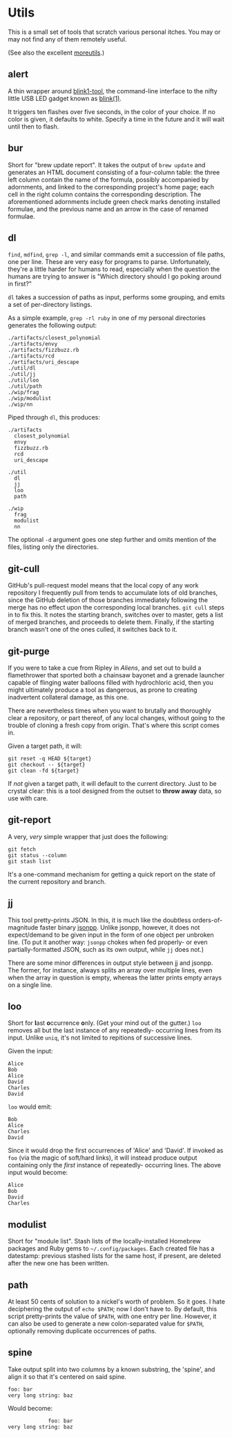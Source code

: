 # Utils

This is a small set of tools that scratch various personal itches. You
may or may not find any of them remotely useful.

(See also the excellent [moreutils][].)

[moreutils]: https://joeyh.name/code/moreutils/

## alert

A thin wrapper around [blink1-tool](http://blink1.thingm.com/blink1-tool/), the
command-line interface to the nifty little USB LED gadget known as
[blink(1)](http://blink1.thingm.com).

It triggers ten flashes over five seconds, in the color of your choice. If no
color is given, it defaults to white. Specify a time in the future and it will
wait until then to flash.

## bur

Short for "brew update report". It takes the output of `brew update` and
generates an HTML document consisting of a four-column table: the three left
column contain the name of the formula, possibly accompanied by adornments, and
linked to the corresponding project's home page; each cell in the right column
contains the corresponding description. The aforementioned adornments include
green check marks denoting installed formulae, and the previous name and an
arrow in the case of renamed formulae.

## dl

`find`, `mdfind`, `grep -l`, and similar commands emit a succession 
of file paths, one per line. These are very easy for programs to
parse. Unfortunately, they're a little harder for humans to read,
especially when the question the humans are trying to answer is "Which
directory should I go poking around in first?"

`dl` takes a succession of paths as input, performs some grouping, and
emits a set of per-directory listings.

As a simple example, `grep -rl ruby` in one of my personal directories
generates the following output:

    ./artifacts/closest_polynomial
    ./artifacts/envy
    ./artifacts/fizzbuzz.rb
    ./artifacts/rcd
    ./artifacts/uri_descape
    ./util/dl
    ./util/jj
    ./util/loo
    ./util/path
    ./wip/frag
    ./wip/modulist
    ./wip/nn

Piped through `dl`, this produces:

    ./artifacts
      closest_polynomial
      envy
      fizzbuzz.rb
      rcd
      uri_descape
    
    ./util
      dl
      jj
      loo
      path
    
    ./wip
      frag
      modulist
      nn

The optional `-d` argument goes one step further and omits mention of the files,
listing only the directories.


## git-cull

GitHub's pull-request model means that the local copy of any work repository I
frequently pull from tends to accumulate lots of old branches, since the GitHub
deletion of those branches immediately following the merge has no effect upon
the corresponding local branches. `git cull` steps in to fix this. It notes the
starting branch, switches over to master, gets a list of merged branches, and
proceeds to delete them. Finally, if the starting branch wasn't one of the ones
culled, it switches back to it.


## git-purge

If you were to take a cue from Ripley in *Aliens*, and set out to build a
flamethrower that sported both a chainsaw bayonet and a grenade launcher capable
of flinging water balloons filled with hydrochloric acid, then you might
ultimately produce a tool as dangerous, as prone to creating inadvertent
collateral damage, as this one.

There are nevertheless times when you want to brutally and thoroughly clear a
repository, or part thereof, of any local changes, without going to the trouble
of cloning a fresh copy from origin. That's where this script comes in.

Given a target path, it will:

    git reset -q HEAD ${target}
    git checkout -- ${target}
    git clean -fd ${target} 

If *not* given a target path, it will default to the current directory. Just to
be crystal clear: this is a tool designed from the outset to **throw away**
data, so use with care.


## git-report

A very, *very* simple wrapper that just does the following:

    git fetch
    git status --column
    git stash list

It's a one-command mechanism for getting a quick report on the state of the
current repository and branch.


## jj

This tool pretty-prints JSON. In this, it is much like the doubtless
orders-of-magnitude faster binary [jsonpp][]. Unlike jsonpp, however,
it does not expect/demand to be given input in the form of one object
per unbroken line. (To put it another way: `jsonpp` chokes when fed
properly- or even partially-formatted JSON, such as its own output,
while `jj` does not.)

There are some minor differences in output style between jj and
jsonpp. The former, for instance, always splits an array over multiple
lines, even when the array in question is empty, whereas the latter
prints empty arrays on a single line.

[jsonpp]: https://github.com/jmhodges/jsonpp


## loo

Short for **l**ast **o**ccurrence **o**nly. (Get your mind out of the
gutter.) `loo` removes all but the last instance of any repeatedly-
occurring lines from its input. Unlike `uniq`, it's not limited to
repitions of successive lines.

Given the input:

    Alice
    Bob
    Alice
    David
    Charles
    David

`loo` would emit:

    Bob
    Alice
    Charles
    David

Since it would drop the first occurrences of 'Alice' and 'David'. If
invoked as `foo` (via the magic of soft/hard links), it will instead
produce output containing only the *first* instance of repeatedly-
occurring lines. The above input would become:

    Alice
    Bob
    David
    Charles


## modulist

Short for "module list". Stash lists of the locally-installed Homebrew packages
and Ruby gems to `~/.config/packages`. Each created file has a datestamp:
previous stashed lists for the same host, if present, are deleted after the new
one has been written.


## path

At least 50 cents of solution to a nickel's worth of problem. So it goes. I hate
deciphering the output of `echo $PATH`; now I don't have to. By default, this
script pretty-prints the value of `$PATH`, with one entry per line. However, it
can also be used to generate a new colon-separated value for `$PATH`, optionally
removing duplicate occurrences of paths.

## spine

Take output split into two columns by a known substring, the 'spine', and align
it so that it's centered on said spine.

    foo: bar
    very long string: baz

Would become:

                 foo: bar
    very long string: baz
